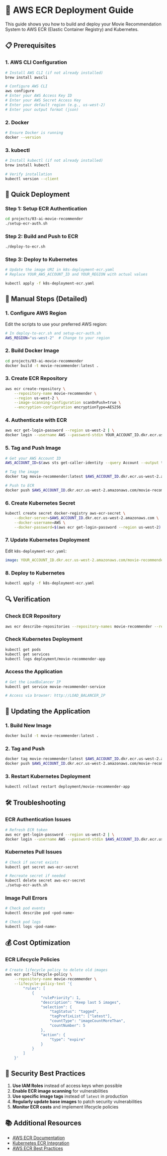 # 🐳 AWS ECR Deployment Guide

This guide shows you how to build and deploy your Movie Recommendation System to AWS ECR (Elastic Container Registry) and Kubernetes.

## 📋 Prerequisites

### 1. AWS CLI Configuration
```bash
# Install AWS CLI (if not already installed)
brew install awscli

# Configure AWS CLI
aws configure
# Enter your AWS Access Key ID
# Enter your AWS Secret Access Key
# Enter your default region (e.g., us-west-2)
# Enter your output format (json)
```

### 2. Docker
```bash
# Ensure Docker is running
docker --version
```

### 3. kubectl
```bash
# Install kubectl (if not already installed)
brew install kubectl

# Verify installation
kubectl version --client
```

## 🚀 Quick Deployment

### Step 1: Setup ECR Authentication
```bash
cd projects/03-ai-movie-recommender
./setup-ecr-auth.sh
```

### Step 2: Build and Push to ECR
```bash
./deploy-to-ecr.sh
```

### Step 3: Deploy to Kubernetes
```bash
# Update the image URI in k8s-deployment-ecr.yaml
# Replace YOUR_AWS_ACCOUNT_ID and YOUR_REGION with actual values

kubectl apply -f k8s-deployment-ecr.yaml
```

## 🔧 Manual Steps (Detailed)

### 1. Configure AWS Region
Edit the scripts to use your preferred AWS region:
```bash
# In deploy-to-ecr.sh and setup-ecr-auth.sh
AWS_REGION="us-west-2"  # Change to your region
```

### 2. Build Docker Image
```bash
cd projects/03-ai-movie-recommender
docker build -t movie-recommender:latest .
```

### 3. Create ECR Repository
```bash
aws ecr create-repository \
    --repository-name movie-recommender \
    --region us-west-2 \
    --image-scanning-configuration scanOnPush=true \
    --encryption-configuration encryptionType=AES256
```

### 4. Authenticate with ECR
```bash
aws ecr get-login-password --region us-west-2 | \
docker login --username AWS --password-stdin YOUR_ACCOUNT_ID.dkr.ecr.us-west-2.amazonaws.com
```

### 5. Tag and Push Image
```bash
# Get your AWS Account ID
AWS_ACCOUNT_ID=$(aws sts get-caller-identity --query Account --output text)

# Tag the image
docker tag movie-recommender:latest $AWS_ACCOUNT_ID.dkr.ecr.us-west-2.amazonaws.com/movie-recommender:latest

# Push to ECR
docker push $AWS_ACCOUNT_ID.dkr.ecr.us-west-2.amazonaws.com/movie-recommender:latest
```

### 6. Create Kubernetes Secret
```bash
kubectl create secret docker-registry aws-ecr-secret \
    --docker-server=$AWS_ACCOUNT_ID.dkr.ecr.us-west-2.amazonaws.com \
    --docker-username=AWS \
    --docker-password=$(aws ecr get-login-password --region us-west-2)
```

### 7. Update Kubernetes Deployment
Edit `k8s-deployment-ecr.yaml`:
```yaml
image: YOUR_ACCOUNT_ID.dkr.ecr.us-west-2.amazonaws.com/movie-recommender:latest
```

### 8. Deploy to Kubernetes
```bash
kubectl apply -f k8s-deployment-ecr.yaml
```

## 🔍 Verification

### Check ECR Repository
```bash
aws ecr describe-repositories --repository-names movie-recommender --region us-west-2
```

### Check Kubernetes Deployment
```bash
kubectl get pods
kubectl get services
kubectl logs deployment/movie-recommender-app
```

### Access the Application
```bash
# Get the LoadBalancer IP
kubectl get service movie-recommender-service

# Access via browser: http://LOAD_BALANCER_IP
```

## 🔄 Updating the Application

### 1. Build New Image
```bash
docker build -t movie-recommender:latest .
```

### 2. Tag and Push
```bash
docker tag movie-recommender:latest $AWS_ACCOUNT_ID.dkr.ecr.us-west-2.amazonaws.com/movie-recommender:latest
docker push $AWS_ACCOUNT_ID.dkr.ecr.us-west-2.amazonaws.com/movie-recommender:latest
```

### 3. Restart Kubernetes Deployment
```bash
kubectl rollout restart deployment/movie-recommender-app
```

## 🛠️ Troubleshooting

### ECR Authentication Issues
```bash
# Refresh ECR token
aws ecr get-login-password --region us-west-2 | \
docker login --username AWS --password-stdin $AWS_ACCOUNT_ID.dkr.ecr.us-west-2.amazonaws.com
```

### Kubernetes Pull Issues
```bash
# Check if secret exists
kubectl get secret aws-ecr-secret

# Recreate secret if needed
kubectl delete secret aws-ecr-secret
./setup-ecr-auth.sh
```

### Image Pull Errors
```bash
# Check pod events
kubectl describe pod <pod-name>

# Check pod logs
kubectl logs <pod-name>
```

## 💰 Cost Optimization

### ECR Lifecycle Policies
```bash
# Create lifecycle policy to delete old images
aws ecr put-lifecycle-policy \
    --repository-name movie-recommender \
    --lifecycle-policy-text '{
        "rules": [
            {
                "rulePriority": 1,
                "description": "Keep last 5 images",
                "selection": {
                    "tagStatus": "tagged",
                    "tagPrefixList": ["latest"],
                    "countType": "imageCountMoreThan",
                    "countNumber": 5
                },
                "action": {
                    "type": "expire"
                }
            }
        ]
    }'
```

## 🔐 Security Best Practices

1. **Use IAM Roles** instead of access keys when possible
2. **Enable ECR image scanning** for vulnerabilities
3. **Use specific image tags** instead of `latest` in production
4. **Regularly update base images** to patch security vulnerabilities
5. **Monitor ECR costs** and implement lifecycle policies

## 📚 Additional Resources

- [AWS ECR Documentation](https://docs.aws.amazon.com/ecr/)
- [Kubernetes ECR Integration](https://kubernetes.io/docs/tasks/configure-pod-container/pull-image-private-registry/)
- [AWS ECR Best Practices](https://docs.aws.amazon.com/ecr/latest/userguide/best-practices.html)
